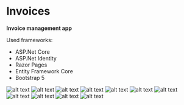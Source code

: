 # Invoices
**Invoice management app**

Used frameworks:
- ASP.Net Core
- ASP.Net Identity
- Razor Pages
- Entity Framework Core
- Bootstrap 5

![alt text](https://github.com/qboww/Invoices/blob/master/wwwroot/images/readme/home1.png)
![alt text](https://github.com/qboww/Invoices/blob/master/wwwroot/images/readme/home2.png)
![alt text](https://github.com/qboww/Invoices/blob/master/wwwroot/images/readme/list.png)
![alt text](https://github.com/qboww/Invoices/blob/master/wwwroot/images/readme/create.png)
![alt text](https://github.com/qboww/Invoices/blob/master/wwwroot/images/readme/edit.png)
![alt text](https://github.com/qboww/Invoices/blob/master/wwwroot/images/readme/details.png)
![alt text](https://github.com/qboww/Invoices/blob/master/wwwroot/images/readme/manager.png)
![alt text](https://github.com/qboww/Invoices/blob/master/wwwroot/images/readme/delete.png)
![alt text](https://github.com/qboww/Invoices/blob/master/wwwroot/images/readme/settings.png)
![alt text](https://github.com/qboww/Invoices/blob/master/wwwroot/images/readme/login.png)
![alt text](https://github.com/qboww/Invoices/blob/master/wwwroot/images/readme/register.png)
